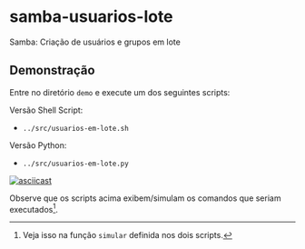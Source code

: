 # samba-usuarios-lote
Samba: Criação de usuários e grupos em lote

## Demonstração

Entre no diretório `demo` e execute um dos seguintes scripts:

Versão Shell Script:

- `../src/usuarios-em-lote.sh`

Versão Python:

- `../src/usuarios-em-lote.py`

[![asciicast](https://asciinema.org/a/600851.svg)](https://asciinema.org/a/600851)

Observe que os scripts acima exibem/simulam os comandos que seriam executados[^1].

[^1]: Veja isso na função `simular` definida nos dois scripts.
